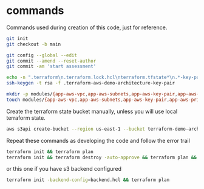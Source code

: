 # commands

Commands used during creation of this code, just for reference.

```sh
git init
git checkout -b main

git config --global --edit
git commit --amend --reset-author
git commit -am 'start assessment'

echo -n ".terraform\n.terraform.lock.hcl\nterraform.tfstate*\n.*-key-pair*\n" > .gitignore
ssh-keygen -t rsa -f .terraform-aws-demo-architecture-key-pair

mkdir -p modules/{app-aws-vpc,app-aws-subnets,app-aws-key-pair,app-aws-private-instances,app-aws-public-instances,app-aws-security-groups,app-aws-igw,app-aws-route-table,app-aws-database,app-aws-lambda-functions}
touch modules/{app-aws-vpc,app-aws-subnets,app-aws-key-pair,app-aws-private-instances,app-aws-public-instances,app-aws-security-groups,app-aws-igw,app-aws-route-table,app-aws-database,app-aws-lambda-functions}/{main.tf,output.tf,vars.tf} main.tf

```

Create the terraform state bucket manually, unless you will use local terraform state.

```sh
aws s3api create-bucket --region us-east-1 --bucket terraform-demo-architecture-state
```

Repeat these commands as developing the code and follow the error trail

```sh
terraform init && terraform plan
terraform init && terraform destroy -auto-approve && terraform plan && terraform apply -auto-approve
```

or this one if you have s3 backend configured

```sh
terraform init -backend-config=backend.hcl && terraform plan
```
